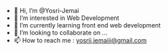 - 👋 Hi, I’m @Yosri-Jemai
- 👀 I’m interested in Web Development 
- 🌱 I’m currently learning front end web development
- 💞️ I’m looking to collaborate on ...
- 📫 How to reach me : yosrii.jemaiii@gmail.com

<!---
Yosri-Jemai/Yosri-Jemai is a ✨ special ✨ repository because its `README.md` (this file) appears on your GitHub profile.
You can click the Preview link to take a look at your changes.
--->
